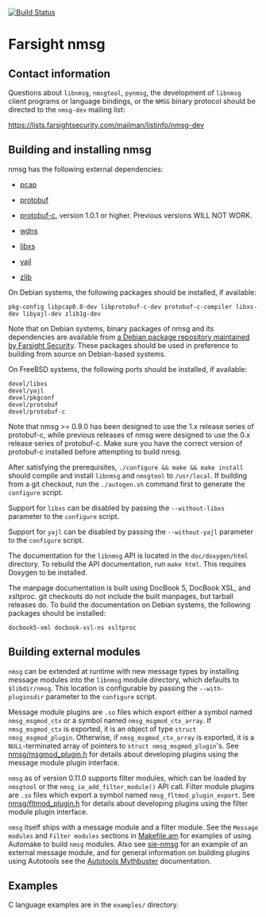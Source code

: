 [![Build Status](https://travis-ci.org/farsightsec/nmsg.png?branch=master)](https://travis-ci.org/farsightsec/nmsg)

Farsight nmsg
=============

Contact information
-------------------

Questions about `libnmsg`, `nmsgtool`, `pynmsg`, the development of `libnmsg`
client programs or language bindings, or the `NMSG` binary protocol should be
directed to the `nmsg-dev` mailing list:

https://lists.farsightsecurity.com/mailman/listinfo/nmsg-dev

Building and installing nmsg
----------------------------

nmsg has the following external dependencies:

* [pcap](http://www.tcpdump.org/)

* [protobuf](https://code.google.com/p/protobuf/)

* [protobuf-c](https://github.com/protobuf-c/protobuf-c), version 1.0.1 or
  higher. Previous versions WILL NOT WORK.

* [wdns](https://github.com/farsightsec/wdns)

* [libxs](http://www.crossroads.io/)

* [yajl](http://lloyd.github.io/yajl/)

* [zlib](http://www.zlib.net/)

On Debian systems, the following packages should be installed, if available:

    pkg-config libpcap0.8-dev libprotobuf-c-dev protobuf-c-compiler libxs-dev libyajl-dev zlib1g-dev

Note that on Debian systems, binary packages of nmsg and its dependencies are
available from
[a Debian package repository maintained by Farsight Security](https://www.farsightsecurity.com/solutions/security-information-exchange/sie-debian/).
These packages should be used in preference to building from source on
Debian-based systems.

On FreeBSD systems, the following ports should be installed, if available:

    devel/libxs
    devel/yajl
    devel/pkgconf
    devel/protobuf
    devel/protobuf-c

Note that nmsg >= 0.9.0 has been designed to use the 1.x release series of
protobuf-c, while previous releases of nmsg were designed to use the 0.x release
series of protobuf-c. Make sure you have the correct version of protobuf-c
installed before attempting to build nmsg.

After satisfying the prerequisites, `./configure && make && make install` should
compile and install `libnmsg` and `nmsgtool` to `/usr/local`. If building from a
git checkout, run the `./autogen.sh` command first to generate the `configure`
script.

Support for `libxs` can be disabled by passing the `--without-libxs` parameter
to the `configure` script.

Support for `yajl` can be disabled by passing the `--without-yajl` parameter
to the `configure` script.

The documentation for the `libnmsg` API is located in the `doc/doxygen/html`
directory. To rebuild the API documentation, run `make html`. This requires
Doxygen to be installed.

The manpage documentation is built using DocBook 5, DocBook XSL, and xsltproc.
git checkouts do not include the built manpages, but tarball releases do. To
build the documentation on Debian systems, the following packages should be
installed:

    docbook5-xml docbook-xsl-ns xsltproc

Building external modules
-------------------------

`nmsg` can be extended at runtime with new message types by installing message
modules into the `libnmsg` module directory, which defaults to
`$libdir/nmsg`. This location is configurable by passing the
`--with-pluginsdir` parameter to the `configure` script.

Message module plugins are `.so` files which export either a symbol named
`nmsg_msgmod_ctx` or a symbol named `nmsg_msgmod_ctx_array`. If
`nmsg_msgmod_ctx` is exported, it is an object of type `struct
nmsg_msgmod_plugin`. Otherwise, if `nmsg_msgmod_ctx_array` is exported, it is a
`NULL`-terminated array of pointers to `struct nmsg_msgmod_plugin`'s. See
[nmsg/msgmod_plugin.h](nmsg/msgmod_plugin.h) for details about developing
plugins using the message module plugin interface.

`nmsg` as of version 0.11.0 supports filter modules, which can be loaded by
`nmsgtool` or the `nmsg_io_add_filter_module()` API call. Filter module plugins
are `.so` files which export a symbol named `nmsg_fltmod_plugin_export`. See
[nmsg/fltmod_plugin.h](nmsg/fltmod_plugin.h) for details about developing
plugins using the filter module plugin interface.

`nmsg` itself ships with a message module and a filter module. See the `Message
modules` and `Filter modules` sections in [Makefile.am](Makefile.am) for
examples of using Automake to build `nmsg` modules. Also see
[sie-nmsg](https://github.com/farsightsec/sie-nmsg) for an example of an
external message module, and for general information on building plugins using
Autotools see the [Autotools
Mythbuster](https://autotools.io/libtool/plugins.html) documentation.

Examples
--------

C language examples are in the `examples/` directory.
